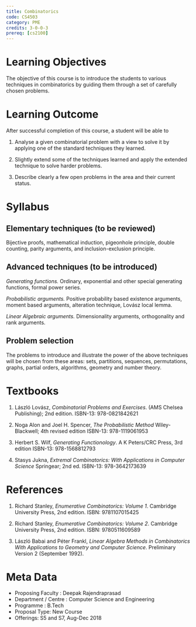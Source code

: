 ```yaml
---
title: Combinatorics
code: CS4503
category: PME
credits: 3-0-0-3
prereq: [cs2100]
---
```


# Learning Objectives

The objective of this course is to introduce the students to
various techniques in combinatorics by guiding them
through a set of carefully chosen problems.

# Learning Outcome

After successful completion of this course, a student will be able to

1.	Analyse a given combinatorial problem with a view to 
	solve it by applying one of the standard techniques 
	they learned.

2.	Slightly extend some of the techniques learned and
	apply the extended technique to	solve harder problems.

3.	Describe clearly a few open problems in the area and
	their current status.

# Syllabus

## Elementary techniques (to be reviewed)

Bijective proofs, mathematical induction, pigeonhole principle, 
double counting, parity arguments, and inclusion-exclusion principle.

## Advanced techniques (to be introduced) 

*Generating functions.*
Ordinary, exponential and other special generating functions, formal power series. 

*Probabilistic arguments.*
Positive probability based existence arguments, moment based arguments,
alteration technique, Lovász local lemma.

*Linear Algebraic arguments.*
Dimensionality arguments, orthogonality and rank arguments.

## Problem selection

The problems to introduce and illustrate the power of the
above techniques will be chosen from these areas: 
sets, partitions, sequences, permutations, graphs, partial orders,
algorithms, geometry and number theory.  

# Textbooks

1.	László Lovász, *Combinatorial Problems and Exercises*. 
	(AMS Chelsea Publishing); 2nd edition.
	ISBN-13: 978-0821842621

2.	Noga Alon and Joel H. Spencer, *The Probabilistic Method*
	Wiley-Blackwell; 4th revised edition 
	ISBN-13: 978-1119061953

3.	Herbert S. Wilf, *Generating Functionology*. 
	A K Peters/CRC Press, 3rd edition
	ISBN-13: 978-1568812793

4.	Stasys Jukna, *Extremal Combinatorics: With Applications in Computer Science*
	Springear; 2nd ed. 
	ISBN-13: 978-3642173639

# References

1.	Richard Stanley, *Enumerative Combinatorics: Volume 1*.
	Cambridge University Press, 2nd edition.
	ISBN: 9781107015425

2.	Richard Stanley, *Enumerative Combinatorics: Volume 2*.
	Cambridge University Press, 2nd edition.
	ISBN: 9780511609589

3.	László Babai and Péter Frankl,
	*Linear Algebra Methods in Combinatorics 
	With Applications to Geometry and Computer Science*.
	Preliminary Version 2 (September 1992).

# Meta Data	 	 	
 
* Proposing Faculty : Deepak Rajendraprasad
* Department / Centre : Computer Science and Engineering
* Programme : B.Tech
* Proposal Type: New Course
* Offerings: S5 and S7, Aug-Dec 2018

